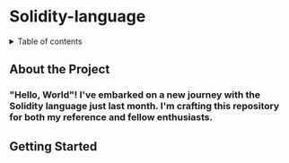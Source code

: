# Solidity-language

<details>
    <summary>   Table of contents </summary>
    <ol>
        <li>
        <a href="#about-the-project"> About the Project </a>
        </li>
        <li>
            <a href= #getting-started> Getting Started</a>
        </li>
    </ol>
</details>

## About the Project

### "Hello, World"! I've embarked on a new journey with the Solidity language just last month. I'm crafting this repository for both my reference and fellow enthusiasts.

## Getting Started

##
